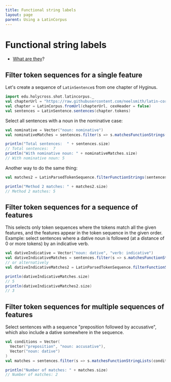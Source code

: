 ```yaml
---
title: Functional string labels
layout: page
parent: Using a LatinCorpus
---
```



# Functional string labels

- [What are they](./background/)?



## Filter token sequences for a single feature

Let's create a sequence of `LatinSentence`s from one chapter of Hyginus.

```scala
import edu.holycross.shot.latincorpus._
val chapterUrl = "https://raw.githubusercontent.com/neelsmith/latin-corpus/master/jvm/src/test/resources/c108a.cex"
val chapter = LatinCorpus.fromUrl(chapterUrl, cexHeader = false)
val sentences = LatinSentence.sentences(chapter.tokens)
```

Select all sentences with a noun in the nominative case:

```scala
val nominative = Vector("noun: nominative")
val nominativeMatches = sentences.filter(s => s.matchesFunctionStrings(nominative))
```
```scala
println("Total sentences:  " + sentences.size)
// Total sentences:  7
println("With nominative noun: " + nominativeMatches.size)
// With nominative noun: 5
```

Another way to do the same thing:

```scala
val matches2 = LatinParsedTokenSequence.filterFunctionStrings(sentences, nominative)
```
```scala
println("Method 2 matches: " + matches2.size)
// Method 2 matches: 5
```

## Filter token sequences for a sequence of features

This selects only token sequences where the tokens match all the given features, and the features appear in the token sequence in the given order.  Example: select sentences where a dative noun is followed (at a distance of 0 or more tokens) by an indicative verb.

```scala
val dativeIndicative = Vector("noun: dative", "verb: indicative")
val dativeIndicativeMatches = sentences.filter(s => s.matchesFunctionStrings(nominative))
// or alternatively
val dativeIndicativeMatches2 = LatinParsedTokenSequence.filterFunctionStrings(sentences, dativeIndicative)
```
```scala
println(dativeIndicativeMatches.size)
// 5
println(dativeIndicativeMatches2.size)
// 3
```


## Filter token sequences for multiple sequences of features

Select sentences with a sequence "preposition followed by accusative", which also include a dative somewhere in the sequence.


```scala
val conditions = Vector(
  Vector("preposition", "noun: accusative"),
  Vector("noun: dative")
)
val matches = sentences.filter(s => s.matchesFunctionStringLists(conditions))
```
```scala
println("Number of matches: " + matches.size)
// Number of matches: 2
```
